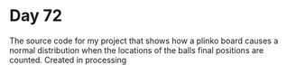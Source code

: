 # Day 72
The source code for my project that shows how a plinko board causes a normal distribution when the locations of the balls final positions are counted. Created in processing
